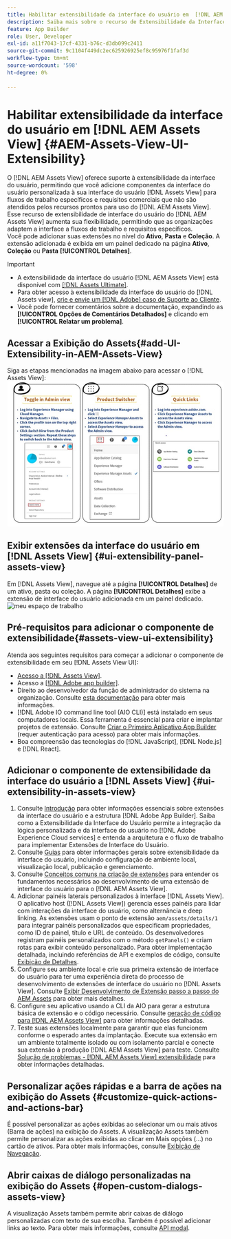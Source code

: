 ```yaml
---
title: Habilitar extensibilidade da interface do usuário em  [!DNL AEM Assets View]
description: Saiba mais sobre o recurso de Extensibilidade da Interface do Usuário do  [!DNL AEM Assets View]. [!DNL AEM Assets View] A interface do usuário permite adicionar componentes de interface do usuário personalizados para atender a necessidades comerciais específicas.
feature: App Builder
role: User, Developer
exl-id: a11f7043-17cf-4331-b76c-d3db099c2411
source-git-commit: 9c1104f449dc2ec625926925ef8c95976f1faf3d
workflow-type: tm+mt
source-wordcount: '598'
ht-degree: 0%

---
```


# Habilitar extensibilidade da interface do usuário em [!DNL AEM Assets View] {#AEM-Assets-View-UI-Extensibility}

O [!DNL AEM Assets View] oferece suporte à extensibilidade da interface do usuário, permitindo que você adicione componentes da interface do usuário personalizada à sua interface do usuário [!DNL Assets View] para fluxos de trabalho específicos e requisitos comerciais que não são atendidos pelos recursos prontos para uso do [!DNL AEM Assets View]. Esse recurso de extensibilidade de interface do usuário do [!DNL AEM Assets View] aumenta sua flexibilidade, permitindo que as organizações adaptem a interface a fluxos de trabalho e requisitos específicos.\
Você pode adicionar suas extensões no nível do **Ativo**, **Pasta** e **Coleção**. A extensão adicionada é exibida em um painel dedicado na página **Ativo**, **Coleção** ou **Pasta** **[!UICONTROL Detalhes]**.

>[!IMPORTANT]
>
> * A extensibilidade da interface do usuário [!DNL AEM Assets View] está disponível com [[!DNL Assets Ultimate]](/help/assets/assets-ultimate-overview.md).
> * Para obter acesso à extensibilidade da interface do usuário do [!DNL Assets view], [crie e envie um [!DNL Adobe] caso de Suporte ao Cliente](https://helpx.adobe.com/br/enterprise/using/support-for-experience-cloud.html).
> * Você pode fornecer comentários sobre a documentação, expandindo as **[!UICONTROL Opções de Comentários Detalhados]** e clicando em **[!UICONTROL Relatar um problema]**.

## <a id="1"></a> Acessar a Exibição do Assets{#add-UI-Extensibility-in-AEM-Assets-View}

Siga as etapas mencionadas na imagem abaixo para acessar o [!DNL Assets View]:
![access-assets-view-ui](/help/assets/assets/access-assets-view.jpg)

## Exibir extensões da interface do usuário em [!DNL Assets View] {#ui-extensibility-panel-assets-view}

Em [!DNL Assets View], navegue até a página **[!UICONTROL Detalhes]** de um ativo, pasta ou coleção. A página **[!UICONTROL Detalhes]** exibe a extensão de interface do usuário adicionada em um painel dedicado.
![meu espaço de trabalho](/help/assets/assets/my-workspace-assets-view3.png)

## Pré-requisitos para adicionar o componente de extensibilidade{#assets-view-ui-extensibility}

Atenda aos seguintes requisitos para começar a adicionar o componente de extensibilidade em seu [!DNL Assets View UI]:

* [Acesso a [!DNL Assets View]](#1).
* Acesso a [[!DNL Adobe app builder]](https://developer.adobe.com/app-builder/docs/overview/).
* Direito ao desenvolvedor da função de administrador do sistema na organização. Consulte [esta documentação](https://developer.adobe.com/uix/docs/guides/get-access/) para obter mais informações.
* [!DNL Adobe IO command line tool (AIO CLI)] está instalado em seus computadores locais. Essa ferramenta é essencial para criar e implantar projetos de extensão. Consulte [Criar o Primeiro Aplicativo App Builder](https://developer.adobe.com/app-builder/docs/get_started/app_builder_get_started/first-app#local-environment-set-up) (requer autenticação para acesso) para obter mais informações.
* Boa compreensão das tecnologias do [!DNL JavaScript], [!DNL Node.js] e [!DNL React].

## Adicionar o componente de extensibilidade da interface do usuário a [!DNL Assets View] {#ui-extensibility-in-assets-view}

1. Consulte [Introdução](https://developer.adobe.com/uix/docs/getting-started/) para obter informações essenciais sobre extensões da interface do usuário e a estrutura [!DNL Adobe App Builder]. Saiba como a Extensibilidade da Interface do Usuário permite a integração da lógica personalizada e da interface do usuário no [!DNL Adobe Experience Cloud services] e entenda a arquitetura e o fluxo de trabalho para implementar Extensões de Interface do Usuário.
1. Consulte [Guias](https://developer.adobe.com/uix/docs/guides/) para obter informações gerais sobre extensibilidade da interface do usuário, incluindo configuração de ambiente local, visualização local, publicação e gerenciamento.
1. Consulte [Conceitos comuns na criação de extensões](https://developer.adobe.com/uix/docs/services/aem-assets-view/api/commons/) para entender os fundamentos necessários ao desenvolvimento de uma extensão de interface do usuário para o [!DNL AEM Assets View].
1. Adicionar painéis laterais personalizados à interface [!DNL Assets View]. O aplicativo host ([!DNL Assets View]) gerencia esses painéis para lidar com interações da interface do usuário, como alternância e deep linking. As extensões usam o ponto de extensão `aem/assets/details/1` para integrar painéis personalizados que especificam propriedades, como ID de painel, título e URL de conteúdo. Os desenvolvedores registram painéis personalizados com o método `getPanels()` e criam rotas para exibir conteúdo personalizado. Para obter implementação detalhada, incluindo referências de API e exemplos de código, consulte [Exibição de Detalhes](https://developer.adobe.com/uix/docs/services/aem-assets-view/api/details-view/).
1. Configure seu ambiente local e crie sua primeira extensão de interface do usuário para ter uma experiência direta do processo de desenvolvimento de extensões de interface do usuário no [!DNL Assets View]. Consulte [Exibir Desenvolvimento de Extensão passo a passo do AEM Assets](https://developer.adobe.com/uix/docs/services/aem-assets-view/extension-development/) para obter mais detalhes.
1. Configure seu aplicativo usando a CLI da AIO para gerar a estrutura básica de extensão e o código necessário. Consulte [geração de código para [!DNL AEM Assets View]](https://developer.adobe.com/uix/docs/services/aem-assets-view/code-generation/) para obter informações detalhadas.
1. Teste suas extensões localmente para garantir que elas funcionem conforme o esperado antes da implantação. Execute sua extensão em um ambiente totalmente isolado ou com isolamento parcial e conecte sua extensão à produção [!DNL AEM Assets View] para teste. Consulte [Solução de problemas - [!DNL AEM Assets View] extensibilidade](https://developer.adobe.com/uix/docs/services/aem-assets-view/debug/) para obter informações detalhadas.

## Personalizar ações rápidas e a barra de ações na exibição do Assets {#customize-quick-actions-and-actions-bar}

É possível personalizar as ações exibidas ao selecionar um ou mais ativos (Barra de ações) na exibição do Assets. A visualização Assets também permite personalizar as ações exibidas ao clicar em Mais opções (...) no cartão de ativos. Para obter mais informações, consulte [Exibição de Navegação](https://developer.adobe.com/uix/docs/services/aem-assets-view/api/browse-view/).

## Abrir caixas de diálogo personalizadas na exibição do Assets {#open-custom-dialogs-assets-view}

A visualização Assets também permite abrir caixas de diálogo personalizadas com texto de sua escolha. Também é possível adicionar links ao texto. Para obter mais informações, consulte [API modal](https://developer.adobe.com/uix/docs/services/aem-assets-view/api/commons/#modal-api).

